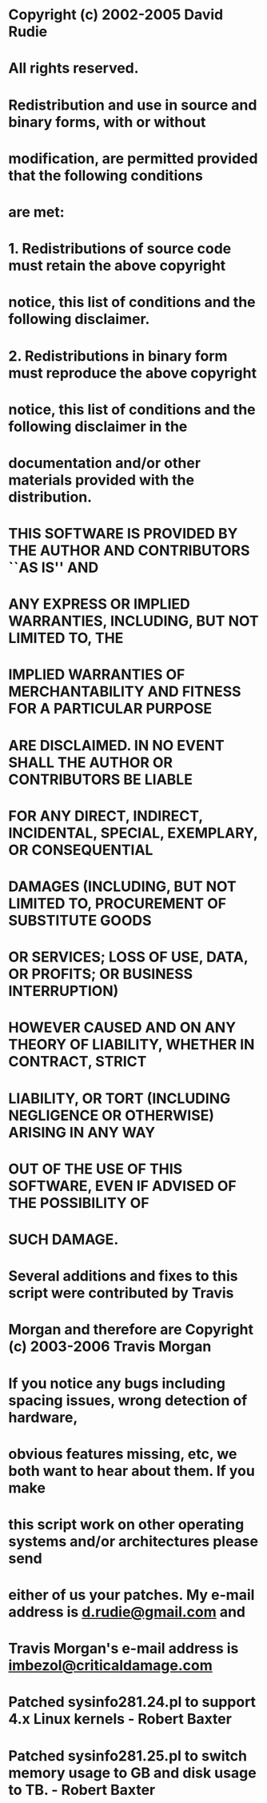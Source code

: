 # Copyright (c) 2002-2005 David Rudie
# All rights reserved.
#
# Redistribution and use in source and binary forms, with or without
# modification, are permitted provided that the following conditions
# are met:
# 1. Redistributions of source code must retain the above copyright
#    notice, this list of conditions and the following disclaimer.
# 2. Redistributions in binary form must reproduce the above copyright
#    notice, this list of conditions and the following disclaimer in the
#    documentation and/or other materials provided with the distribution.
#
# THIS SOFTWARE IS PROVIDED BY THE AUTHOR AND CONTRIBUTORS ``AS IS'' AND
# ANY EXPRESS OR IMPLIED WARRANTIES, INCLUDING, BUT NOT LIMITED TO, THE
# IMPLIED WARRANTIES OF MERCHANTABILITY AND FITNESS FOR A PARTICULAR PURPOSE
# ARE DISCLAIMED.  IN NO EVENT SHALL THE AUTHOR OR CONTRIBUTORS BE LIABLE
# FOR ANY DIRECT, INDIRECT, INCIDENTAL, SPECIAL, EXEMPLARY, OR CONSEQUENTIAL
# DAMAGES (INCLUDING, BUT NOT LIMITED TO, PROCUREMENT OF SUBSTITUTE GOODS
# OR SERVICES; LOSS OF USE, DATA, OR PROFITS; OR BUSINESS INTERRUPTION)
# HOWEVER CAUSED AND ON ANY THEORY OF LIABILITY, WHETHER IN CONTRACT, STRICT
# LIABILITY, OR TORT (INCLUDING NEGLIGENCE OR OTHERWISE) ARISING IN ANY WAY
# OUT OF THE USE OF THIS SOFTWARE, EVEN IF ADVISED OF THE POSSIBILITY OF
# SUCH DAMAGE.
#
# Several additions and fixes to this script were contributed by Travis
# Morgan and therefore are Copyright (c) 2003-2006 Travis Morgan
#
# If you notice any bugs including spacing issues, wrong detection of hardware,
# obvious features missing, etc, we both want to hear about them.  If you make
# this script work on other operating systems and/or architectures please send
# either of us your patches.  My e-mail address is d.rudie@gmail.com and
# Travis Morgan's e-mail address is imbezol@criticaldamage.com
#
# Patched sysinfo281.24.pl to support 4.x Linux kernels - Robert Baxter
# Patched sysinfo281.25.pl to switch memory usage to GB and disk usage to TB. - Robert Baxter
